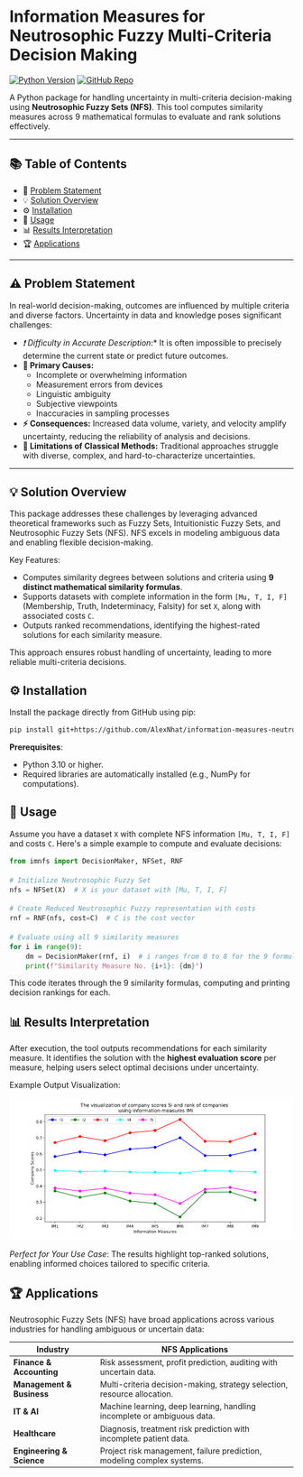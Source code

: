 # Information Measures for Neutrosophic Fuzzy Multi-Criteria Decision Making

[![Python Version](https://img.shields.io/badge/Python-3.10%2B-blue.svg)](https://www.python.org/) [![GitHub Repo](https://img.shields.io/badge/GitHub-Repo-green.svg)](https://github.com/AlexNhat/information-measures-neutrosophic-fuzzy-multi-criteria)

A Python package for handling uncertainty in multi-criteria decision-making using **Neutrosophic Fuzzy Sets (NFS)**. This tool computes similarity measures across 9 mathematical formulas to evaluate and rank solutions effectively.

---

## 📚 Table of Contents
- 🔹 [Problem Statement](#problem-statement)
- 💡 [Solution Overview](#solution-overview)
- ⚙️ [Installation](#installation)
- 🧩 [Usage](#usage)
- 📊 [Results Interpretation](#results-interpretation)
- 🏆 [Applications](#applications)

---

## ⚠️ Problem Statement

In real-world decision-making, outcomes are influenced by multiple criteria and diverse factors. Uncertainty in data and knowledge poses significant challenges:

- *❗ Difficulty in Accurate Description:** It is often impossible to precisely determine the current state or predict future outcomes.
- **📝 Primary Causes:**
  - Incomplete or overwhelming information
  - Measurement errors from devices
  - Linguistic ambiguity
  - Subjective viewpoints
  - Inaccuracies in sampling processes
- **⚡ Consequences:** Increased data volume, variety, and velocity amplify uncertainty, reducing the reliability of analysis and decisions.
- **🛑 Limitations of Classical Methods:** Traditional approaches struggle with diverse, complex, and hard-to-characterize uncertainties.

---


## 💡 Solution Overview

This package addresses these challenges by leveraging advanced theoretical frameworks such as Fuzzy Sets, Intuitionistic Fuzzy Sets, and Neutrosophic Fuzzy Sets (NFS). NFS excels in modeling ambiguous data and enabling flexible decision-making.

Key Features:
- Computes similarity degrees between solutions and criteria using **9 distinct mathematical similarity formulas**.
- Supports datasets with complete information in the form `[Mu, T, I, F]` (Membership, Truth, Indeterminacy, Falsity) for set `X`, along with associated costs `C`.
- Outputs ranked recommendations, identifying the highest-rated solutions for each similarity measure.

This approach ensures robust handling of uncertainty, leading to more reliable multi-criteria decisions.

## ⚙️ Installation

 Install the package directly from GitHub using pip:

```bash
pip install git+https://github.com/AlexNhat/information-measures-neutrosophic-fuzzy-multi-criteria.git
```

**Prerequisites**:
- Python 3.10 or higher.
- Required libraries are automatically installed (e.g., NumPy for computations).

## 🧩 Usage

Assume you have a dataset `X` with complete NFS information `[Mu, T, I, F]` and costs `C`. Here's a simple example to compute and evaluate decisions:

```python
from imnfs import DecisionMaker, NFSet, RNF

# Initialize Neutrosophic Fuzzy Set
nfs = NFSet(X)  # X is your dataset with [Mu, T, I, F]

# Create Reduced Neutrosophic Fuzzy representation with costs
rnf = RNF(nfs, cost=C)  # C is the cost vector

# Evaluate using all 9 similarity measures
for i in range(9):
    dm = DecisionMaker(rnf, i)  # i ranges from 0 to 8 for the 9 formulas
    print(f"Similarity Measure No. {i+1}: {dm}")
```

This code iterates through the 9 similarity formulas, computing and printing decision rankings for each.

## 📊 Results Interpretation

After execution, the tool outputs recommendations for each similarity measure. It identifies the solution with the **highest evaluation score** per measure, helping users select optimal decisions under uncertainty.

Example Output Visualization:

![Results Example](docs/assets/result.png)

*Perfect for Your Use Case*: The results highlight top-ranked solutions, enabling informed choices tailored to specific criteria.

## 🏆 Applications

Neutrosophic Fuzzy Sets (NFS) have broad applications across various industries for handling ambiguous or uncertain data:

| Industry                  | NFS Applications                                                                 |
|---------------------------|---------------------------------------------------------------------------------|
| **Finance & Accounting**  | Risk assessment, profit prediction, auditing with uncertain data.               |
| **Management & Business** | Multi-criteria decision-making, strategy selection, resource allocation.       |
| **IT & AI**               | Machine learning, deep learning, handling incomplete or ambiguous data.        |
| **Healthcare**            | Diagnosis, treatment risk prediction with incomplete patient data.             |
| **Engineering & Science** | Project risk management, failure prediction, modeling complex systems.         |
